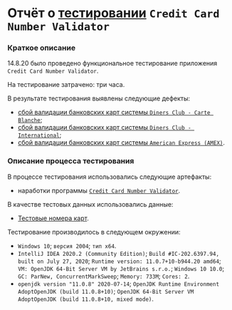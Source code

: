 # Отчёт о [тестировании](https://github.com/netology-code/javaqa-homeworks/tree/master/intro#%D0%B7%D0%B0%D0%B4%D0%B0%D1%87%D0%B0-2---credit-card-number-validator) `Credit Card Number Validator`

### Краткое описание

14.8.20 было проведено функциональное тестирование приложения `Credit Card Number Validator`.

На тестирование затрачено: три часа.

В результате тестирования выявлены следующие дефекты:
* [сбой валидации банковских карт системы `Diners Club - Carte Blanche`](https://github.com/Cliffart44/Java_hw_1/issues/4);
* [сбой валидации банковских карт системы `Diners Club - International`](https://github.com/Cliffart44/Java_hw_1/issues/5);
* [сбой валидации банковских карт системы `American Express (AMEX)`](https://github.com/Cliffart44/Java_hw_1/issues/6).

### Описание процесса тестирования

В процессе тестирования использовались следующие артефакты:
* наработки программы [`Credit Card Number Validator`](https://github.com/Cliffart44/Java_hw_1/blob/master/CreditCardNumberValidator.txt).

В качестве тестовых данных использовались данные:
* [Тестовые номера карт](https://www.freeformatter.com/credit-card-number-generator-validator.html).

Тестирование производилось в следующем окружении:
* `Windows 10`; `версия 2004`; `тип x64`.
* `IntelliJ IDEA 2020.2 (Community Edition)`;
`Build #IC-202.6397.94, built on July 27, 2020`;
`Runtime version: 11.0.7+10-b944.20 amd64`;
`VM: OpenJDK 64-Bit Server VM by JetBrains s.r.o.`;
`Windows 10 10.0`;
`GC: ParNew, ConcurrentMarkSweep`;
`Memory: 733M`;
`Cores: 2`.
* `openjdk version "11.0.8" 2020-07-14`;
`OpenJDK Runtime Environment AdoptOpenJDK (build 11.0.8+10)`;
`OpenJDK 64-Bit Server VM AdoptOpenJDK (build 11.0.8+10, mixed mode)`.
